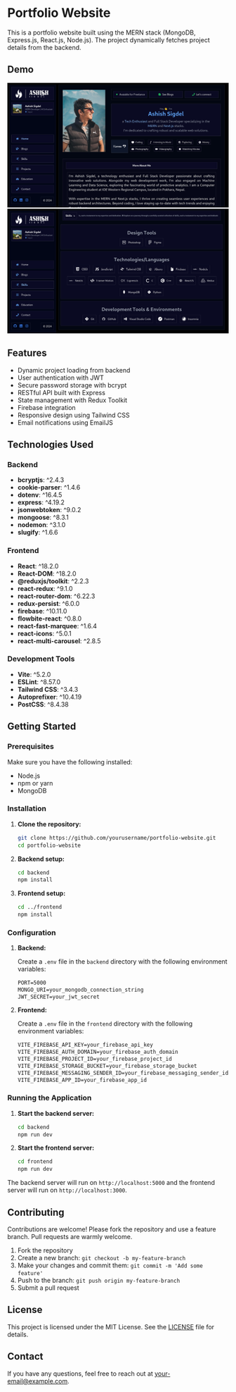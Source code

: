 # Portfolio Website

This is a portfolio website built using the MERN stack (MongoDB, Express.js, React.js, Node.js). The project dynamically fetches project details from the backend.

## Demo

![Website Demo](website-demo-image/1.png)
![Website Demo](website-demo-image/2.png)

## Features

- Dynamic project loading from backend
- User authentication with JWT
- Secure password storage with bcrypt
- RESTful API built with Express
- State management with Redux Toolkit
- Firebase integration
- Responsive design using Tailwind CSS
- Email notifications using EmailJS

## Technologies Used

### Backend

- **bcryptjs**: ^2.4.3
- **cookie-parser**: ^1.4.6
- **dotenv**: ^16.4.5
- **express**: ^4.19.2
- **jsonwebtoken**: ^9.0.2
- **mongoose**: ^8.3.1
- **nodemon**: ^3.1.0
- **slugify**: ^1.6.6

### Frontend

- **React**: ^18.2.0
- **React-DOM**: ^18.2.0
- **@reduxjs/toolkit**: ^2.2.3
- **react-redux**: ^9.1.0
- **react-router-dom**: ^6.22.3
- **redux-persist**: ^6.0.0
- **firebase**: ^10.11.0
- **flowbite-react**: ^0.8.0
- **react-fast-marquee**: ^1.6.4
- **react-icons**: ^5.0.1
- **react-multi-carousel**: ^2.8.5

### Development Tools

- **Vite**: ^5.2.0
- **ESLint**: ^8.57.0
- **Tailwind CSS**: ^3.4.3
- **Autoprefixer**: ^10.4.19
- **PostCSS**: ^8.4.38

## Getting Started

### Prerequisites

Make sure you have the following installed:

- Node.js
- npm or yarn
- MongoDB

### Installation

1. **Clone the repository:**

   ```bash
   git clone https://github.com/yourusername/portfolio-website.git
   cd portfolio-website
   ```

2. **Backend setup:**

   ```bash
   cd backend
   npm install
   ```

3. **Frontend setup:**

   ```bash
   cd ../frontend
   npm install
   ```

### Configuration

1. **Backend:**

   Create a `.env` file in the `backend` directory with the following environment variables:

   ```env
   PORT=5000
   MONGO_URI=your_mongodb_connection_string
   JWT_SECRET=your_jwt_secret
   ```

2. **Frontend:**

   Create a `.env` file in the `frontend` directory with the following environment variables:

   ```env
   VITE_FIREBASE_API_KEY=your_firebase_api_key
   VITE_FIREBASE_AUTH_DOMAIN=your_firebase_auth_domain
   VITE_FIREBASE_PROJECT_ID=your_firebase_project_id
   VITE_FIREBASE_STORAGE_BUCKET=your_firebase_storage_bucket
   VITE_FIREBASE_MESSAGING_SENDER_ID=your_firebase_messaging_sender_id
   VITE_FIREBASE_APP_ID=your_firebase_app_id
   ```

### Running the Application

1. **Start the backend server:**

   ```bash
   cd backend
   npm run dev
   ```

2. **Start the frontend server:**

   ```bash
   cd frontend
   npm run dev
   ```

The backend server will run on `http://localhost:5000` and the frontend server will run on `http://localhost:3000`.

## Contributing

Contributions are welcome! Please fork the repository and use a feature branch. Pull requests are warmly welcome.

1. Fork the repository
2. Create a new branch: `git checkout -b my-feature-branch`
3. Make your changes and commit them: `git commit -m 'Add some feature'`
4. Push to the branch: `git push origin my-feature-branch`
5. Submit a pull request

## License

This project is licensed under the MIT License. See the [LICENSE](LICENSE) file for details.

## Contact

If you have any questions, feel free to reach out at [your-email@example.com](mailto:a.asis.sigdel01@gmail.com).
